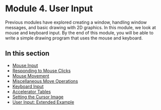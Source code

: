 <!-- https://docs.microsoft.com/en-us/windows/win32/learnwin32/module-4--user-input -->

# Module 4. User Input

Previous modules have explored creating a window, handling window messages, and basic drawing with 2D graphics. In this module, we look at mouse and keyboard input. By the end of this module, you will be able to write a simple drawing program that uses the mouse and keyboard.

## In this section

- [Mouse Input](./mouse-input.md)
- [Responding to Mouse Clicks](./mouse-clicks.md)
- [Mouse Movement](./mouse-movement.md)
- [Miscellaneous Move Operations](./other-mouse-operations.md)
- [Keyboard Input](./keyboard-input.md)
- [Accelerator Tables](./accelerator-tables.md)
- [Setting the Cursor Image](./setting-the-cursor-image.md)
- [User Input: Extended Example](./user-input-extended-example.md)
